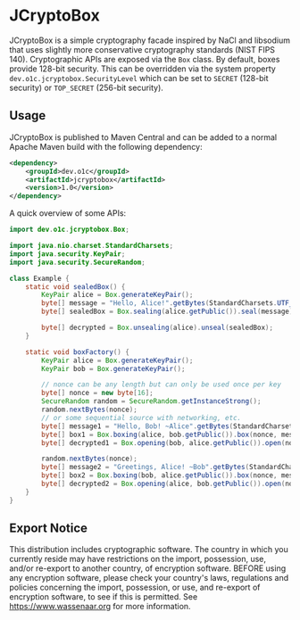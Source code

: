 # JCryptoBox

JCryptoBox is a simple cryptography facade inspired by NaCl and libsodium that uses slightly more conservative cryptography standards (NIST FIPS 140).
Cryptographic APIs are exposed via the `Box` class.
By default, boxes provide 128-bit security.
This can be overridden via the system property `dev.o1c.jcryptobox.SecurityLevel` which can be set to `SECRET` (128-bit security) or `TOP_SECRET` (256-bit security).

## Usage

JCryptoBox is published to Maven Central and can be added to a normal Apache Maven build with the following dependency:

```xml
<dependency>
    <groupId>dev.o1c</groupId>
    <artifactId>jcryptobox</artifactId>
    <version>1.0</version>
</dependency>
```

A quick overview of some APIs:

```java
import dev.o1c.jcryptobox.Box;

import java.nio.charset.StandardCharsets;
import java.security.KeyPair;
import java.security.SecureRandom;

class Example {
    static void sealedBox() {
        KeyPair alice = Box.generateKeyPair();
        byte[] message = "Hello, Alice!".getBytes(StandardCharsets.UTF_8);
        byte[] sealedBox = Box.sealing(alice.getPublic()).seal(message);

        byte[] decrypted = Box.unsealing(alice).unseal(sealedBox);
    }

    static void boxFactory() {
        KeyPair alice = Box.generateKeyPair();
        KeyPair bob = Box.generateKeyPair();

        // nonce can be any length but can only be used once per key
        byte[] nonce = new byte[16];
        SecureRandom random = SecureRandom.getInstanceStrong();
        random.nextBytes(nonce);
        // or some sequential source with networking, etc.
        byte[] message1 = "Hello, Bob! ~Alice".getBytes(StandardCharsets.UTF_8);
        byte[] box1 = Box.boxing(alice, bob.getPublic()).box(nonce, message1);
        byte[] decrypted1 = Box.opening(bob, alice.getPublic()).open(nonce, box1);

        random.nextBytes(nonce);
        byte[] message2 = "Greetings, Alice! ~Bob".getBytes(StandardCharsets.UTF_8);
        byte[] box2 = Box.boxing(bob, alice.getPublic()).box(nonce, message2);
        byte[] decrypted2 = Box.opening(alice, bob.getPublic()).open(nonce, box2);
    }
}
```

## Export Notice

This distribution includes cryptographic software.
The country in which you currently reside may have restrictions on the import, possession, use, and/or re-export to another country, of encryption software.
BEFORE using any encryption software, please check your country's laws, regulations and policies concerning the import, possession, or use, and re-export of encryption software, to see if this is permitted.
See https://www.wassenaar.org for more information.
